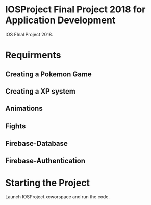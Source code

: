 # IOSProject Final Project 2018 for Application Development
IOS FInal Project 2018.

# Requirments
## Creating a Pokemon Game
## Creating a XP system
## Animations
## Fights
## Firebase-Database
## Firebase-Authentication

# Starting the Project
Launch IOSProject.xcworspace and run the code.

